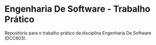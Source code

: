 # Engenharia De Software - Trabalho Prático
Repositório para o trabalho prático da disciplina Engenharia De Software (DCC603).
